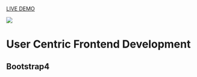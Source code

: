 [LIVE DEMO](https://pinco227.github.io/bs4/)

<img src="https://codeinstitute.s3.amazonaws.com/fullstack/ci_logo_small.png" style="margin: 0;">

# User Centric Frontend Development

## Bootstrap4